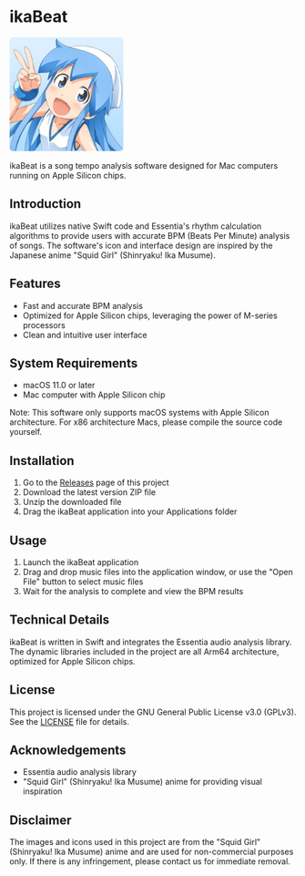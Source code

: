 # ikaBeat

<img src="Resource/icon.jpg" alt="ikaBeat Logo" width="200"/>

ikaBeat is a song tempo analysis software designed for Mac computers running on Apple Silicon chips.

## Introduction

ikaBeat utilizes native Swift code and Essentia's rhythm calculation algorithms to provide users with accurate BPM (Beats Per Minute) analysis of songs. The software's icon and interface design are inspired by the Japanese anime "Squid Girl" (Shinryaku! Ika Musume).

## Features

- Fast and accurate BPM analysis
- Optimized for Apple Silicon chips, leveraging the power of M-series processors
- Clean and intuitive user interface

## System Requirements

- macOS 11.0 or later
- Mac computer with Apple Silicon chip

Note: This software only supports macOS systems with Apple Silicon architecture. For x86 architecture Macs, please compile the source code yourself.

## Installation

1. Go to the [Releases](https://github.com/your-username/ikaBeat/releases) page of this project
2. Download the latest version ZIP file
3. Unzip the downloaded file
4. Drag the ikaBeat application into your Applications folder

## Usage

1. Launch the ikaBeat application
2. Drag and drop music files into the application window, or use the "Open File" button to select music files
3. Wait for the analysis to complete and view the BPM results

## Technical Details

ikaBeat is written in Swift and integrates the Essentia audio analysis library. The dynamic libraries included in the project are all Arm64 architecture, optimized for Apple Silicon chips.

## License

This project is licensed under the GNU General Public License v3.0 (GPLv3). See the [LICENSE](LICENSE) file for details.

## Acknowledgements

- Essentia audio analysis library
- "Squid Girl" (Shinryaku! Ika Musume) anime for providing visual inspiration

## Disclaimer

The images and icons used in this project are from the "Squid Girl" (Shinryaku! Ika Musume) anime and are used for non-commercial purposes only. If there is any infringement, please contact us for immediate removal.
